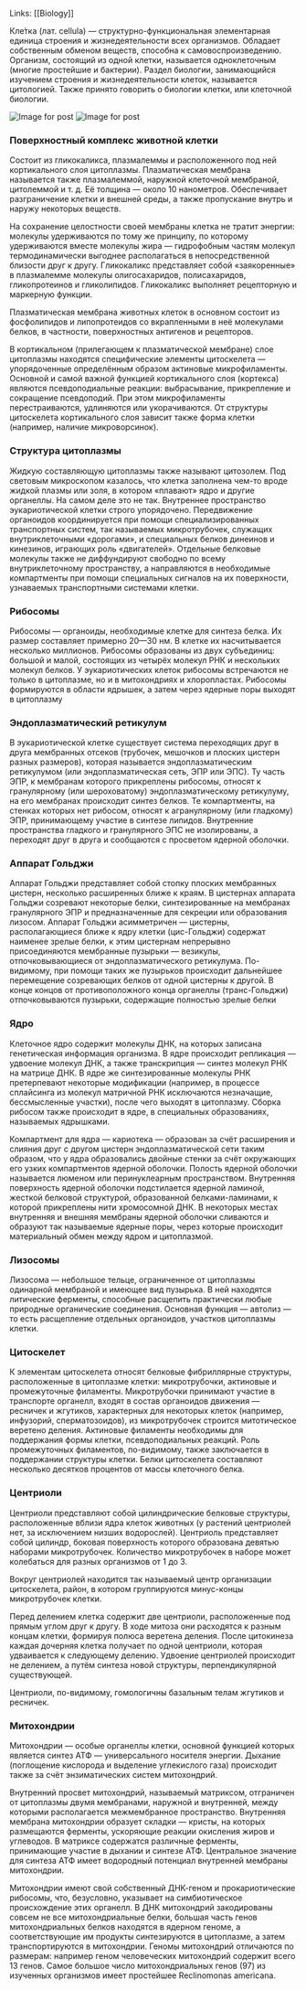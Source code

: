 Links: [[Biology]]

Кле́тка (лат. cellula) — структурно-функциональная элементарная единица строения и жизнедеятельности всех организмов. Обладает собственным обменом веществ, способна к самовоспроизведению. Организм, состоящий из одной клетки, называется одноклеточным (многие простейшие и бактерии). Раздел биологии, занимающийся изучением строения и жизнедеятельности клеток, называется цитологией. Также принято говорить о биологии клетки, или клеточной биологии.

![Image for post](https://upload.wikimedia.org/wikipedia/commons/c/cc/Average_prokaryote_cell-_ru.svg)
![Image for post](https://upload.wikimedia.org/wikipedia/commons/3/37/Biological_cell_ru.svg)

### Поверхностный комплекс животной клетки
Состоит из гликокаликса, плазмалеммы и расположенного под ней кортикального слоя цитоплазмы. Плазматическая мембрана называется также плазмалеммой, наружной клеточной мембраной, цитолеммой и т. д. Её толщина — около 10 нанометров. Обеспечивает разграничение клетки и внешней среды, а также пропускание внутрь и наружу некоторых веществ.

На сохранение целостности своей мембраны клетка не тратит энергии: молекулы удерживаются по тому же принципу, по которому удерживаются вместе молекулы жира — гидрофобным частям молекул термодинамически выгоднее располагаться в непосредственной близости друг к другу. Гликокаликс представляет собой «заякоренные» в плазмалемме молекулы олигосахаридов, полисахаридов, гликопротеинов и гликолипидов. Гликокаликс выполняет рецепторную и маркерную функции.

Плазматическая мембрана животных клеток в основном состоит из фосфолипидов и липопротеидов со вкрапленными в неё молекулами белков, в частности, поверхностных антигенов и рецепторов.

В кортикальном (прилегающем к плазматической мембране) слое цитоплазмы находятся специфические элементы цитоскелета — упорядоченные определённым образом актиновые микрофиламенты. Основной и самой важной функцией кортикального слоя (кортекса) являются псевдоподиальные реакции: выбрасывание, прикрепление и сокращение псевдоподий. При этом микрофиламенты перестраиваются, удлиняются или укорачиваются. От структуры цитоскелета кортикального слоя зависит также форма клетки (например, наличие микроворсинок).

### Структура цитоплазмы
Жидкую составляющую цитоплазмы также называют цитозолем. Под световым микроскопом казалось, что клетка заполнена чем-то вроде жидкой плазмы или золя, в котором «плавают» ядро и другие органеллы. На самом деле это не так. Внутреннее пространство эукариотической клетки строго упорядочено. Передвижение органоидов координируется при помощи специализированных транспортных систем, так называемых микротрубочек, служащих внутриклеточными «дорогами», и специальных белков динеинов и кинезинов, играющих роль «двигателей». Отдельные белковые молекулы также не диффундируют свободно по всему внутриклеточному пространству, а направляются в необходимые компартменты при помощи специальных сигналов на их поверхности, узнаваемых транспортными системами клетки.

### Рибосомы
Рибосомы — органоиды, необходимые клетке для синтеза белка. Их размер составляет примерно 20—30 нм. В клетке их насчитывается несколько миллионов. Рибосомы образованы из двух субъединиц: большой и малой, состоящих из четырёх молекул РНК и нескольких молекул белков. У эукариотических клеток рибосомы встречаются не только в цитоплазме, но и в митохондриях и хлоропластах. Рибосомы формируются в области ядрышек, а затем через ядерные поры выходят в цитоплазму

### Эндоплазматический ретикулум
В эукариотической клетке существует система переходящих друг в друга мембранных отсеков (трубочек, мешочков и плоских цистерн разных размеров), которая называется эндоплазматическим ретикулумом (или эндоплазматическая сеть, ЭПР или ЭПС). Ту часть ЭПР, к мембранам которого прикреплены рибосомы, относят к гранулярному (или шероховатому) эндоплазматическому ретикулуму, на его мембранах происходит синтез белков. Те компартменты, на стенках которых нет рибосом, относят к агранулярному (или гладкому) ЭПР, принимающему участие в синтезе липидов. Внутренние пространства гладкого и гранулярного ЭПС не изолированы, а переходят друг в друга и сообщаются с просветом ядерной оболочки.

### Аппарат Гольджи
Аппарат Гольджи представляет собой стопку плоских мембранных цистерн, несколько расширенных ближе к краям. В цистернах аппарата Гольджи созревают некоторые белки, синтезированные на мембранах гранулярного ЭПР и предназначенные для секреции или образования лизосом. Аппарат Гольджи асимметричен — цистерны, располагающиеся ближе к ядру клетки (цис-Гольджи) содержат наименее зрелые белки, к этим цистернам непрерывно присоединяются мембранные пузырьки — везикулы, отпочковывающиеся от эндоплазматического ретикулума. По-видимому, при помощи таких же пузырьков происходит дальнейшее перемещение созревающих белков от одной цистерны к другой. В конце концов от противоположного конца органеллы (транс-Гольджи) отпочковываются пузырьки, содержащие полностью зрелые белки

### Ядро
Клеточное ядро содержит молекулы ДНК, на которых записана генетическая информация организма. В ядре происходит репликация — удвоение молекул ДНК, а также транскрипция — синтез молекул РНК на матрице ДНК. В ядре же синтезированные молекулы РНК претерпевают некоторые модификации (например, в процессе сплайсинга из молекул матричной РНК исключаются незначащие, бессмысленные участки), после чего выходят в цитоплазму. Сборка рибосом также происходит в ядре, в специальных образованиях, называемых ядрышками.

Компартмент для ядра — кариотека — образован за счёт расширения и слияния друг с другом цистерн эндоплазматической сети таким образом, что у ядра образовались двойные стенки за счёт окружающих его узких компартментов ядерной оболочки. Полость ядерной оболочки называется люменом или перинуклеарным пространством. Внутренняя поверхность ядерной оболочки подстилается ядерной ламиной, жесткой белковой структурой, образованной белками-ламинами, к которой прикреплены нити хромосомной ДНК. В некоторых местах внутренняя и внешняя мембраны ядерной оболочки сливаются и образуют так называемые ядерные поры, через которые происходит материальный обмен между ядром и цитоплазмой.

### Лизосомы
Лизосома — небольшое тельце, ограниченное от цитоплазмы одинарной мембраной и имеющее вид пузырька. В ней находятся литические ферменты, способные расщепить практически любые природные органические соединения. Основная функция — автолиз — то есть расщепление отдельных органоидов, участков цитоплазмы клетки.

### Цитоскелет
К элементам цитоскелета относят белковые фибриллярные структуры, расположенные в цитоплазме клетки: микротрубочки, актиновые и промежуточные филаменты. Микротрубочки принимают участие в транспорте органелл, входят в состав органоидов движения — ресничек и жгутиков, характерных для некоторых клеток (например, инфузорий, сперматозоидов), из микротрубочек строится митотическое веретено деления. Актиновые филаменты необходимы для поддержания формы клетки, псевдоподиальных реакций. Роль промежуточных филаментов, по-видимому, также заключается в поддержании структуры клетки. Белки цитоскелета составляют несколько десятков процентов от массы клеточного белка.

### Центриоли
Центриоли представляют собой цилиндрические белковые структуры, расположенные вблизи ядра клеток животных (у растений центриолей нет, за исключением низших водорослей). Центриоль представляет собой цилиндр, боковая поверхность которого образована девятью наборами микротрубочек. Количество микротрубочек в наборе может колебаться для разных организмов от 1 до 3.

Вокруг центриолей находится так называемый центр организации цитоскелета, район, в котором группируются минус-концы микротрубочек клетки.

Перед делением клетка содержит две центриоли, расположенные под прямым углом друг к другу. В ходе митоза они расходятся к разным концам клетки, формируя полюса веретена деления. После цитокинеза каждая дочерняя клетка получает по одной центриоли, которая удваивается к следующему делению. Удвоение центриолей происходит не делением, а путём синтеза новой структуры, перпендикулярной существующей.

Центриоли, по-видимому, гомологичны базальным телам жгутиков и ресничек.


### Митохондрии
Митохондрии — особые органеллы клетки, основной функцией которых является синтез АТФ — универсального носителя энергии. Дыхание (поглощение кислорода и выделение углекислого газа) происходит также за счёт энзиматических систем митохондрий.

Внутренний просвет митохондрий, называемый матриксом, отграничен от цитоплазмы двумя мембранами, наружной и внутренней, между которыми располагается межмембранное пространство. Внутренняя мембрана митохондрии образует складки — кристы, на которых размещаются ферменты, ускоряющие реакции окисления жиров и углеводов. В матриксе содержатся различные ферменты, принимающие участие в дыхании и синтезе АТФ. Центральное значение для синтеза АТФ имеет водородный потенциал внутренней мембраны митохондрии.

Митохондрии имеют свой собственный ДНК-геном и прокариотические рибосомы, что, безусловно, указывает на симбиотическое происхождение этих органелл. В ДНК митохондрий закодированы совсем не все митохондриальные белки, большая часть генов митохондриальных белков находятся в ядерном геноме, а соответствующие им продукты синтезируются в цитоплазме, а затем транспортируются в митохондрии. Геномы митохондрий отличаются по размерам: например геном человеческих митохондрий содержит всего 13 генов. Самое большое число митохондриальных генов (97) из изученных организмов имеет простейшее Reclinomonas americana.

